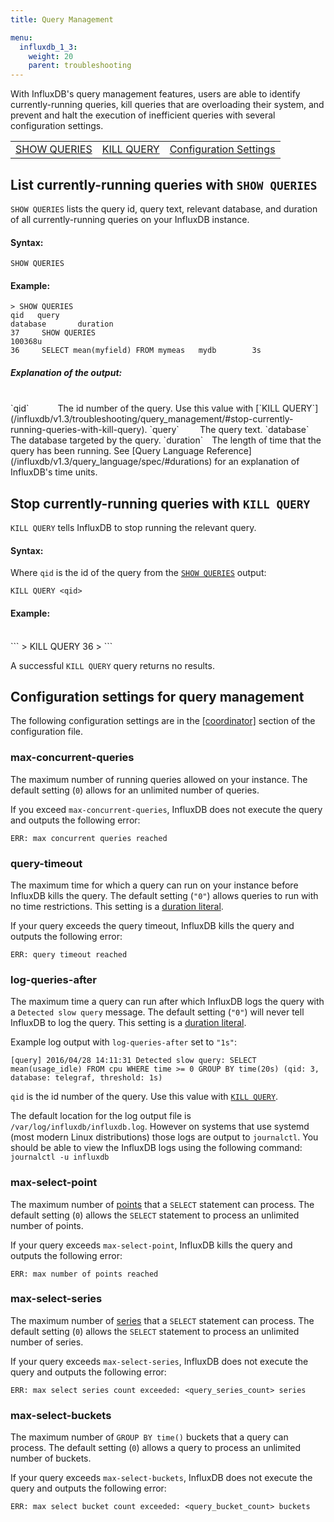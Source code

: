 ```yaml
---
title: Query Management

menu:
  influxdb_1_3:
    weight: 20
    parent: troubleshooting
---
```


With InfluxDB's query management features, users are able to
identify currently-running queries,
kill queries that are overloading their system,
and prevent and halt the execution of inefficient queries with several configuration settings.

<table style="width:100%">
  <tr>
    <td><a href="#list-currently-running-queries-with-show-queries">SHOW QUERIES</a></td>
    <td><a href="#stop-currently-running-queries-with-kill-query">KILL QUERY</a></td>
    <td><a href="#configuration-settings-for-query-management">Configuration Settings</a></td>
  </tr>
</table>

## List currently-running queries with `SHOW QUERIES`
`SHOW QUERIES` lists the query id, query text, relevant database, and duration
of all currently-running queries on your InfluxDB instance.

#### Syntax:
```
SHOW QUERIES
```

#### Example:
```
> SHOW QUERIES
qid	  query															               database		  duration
37	   SHOW QUERIES																                	  100368u
36	   SELECT mean(myfield) FROM mymeas   mydb        3s
```

##### Explanation of the output:
<br>
`qid`&emsp;&emsp;&emsp;&nbsp;The id number of the query. Use this value with [`KILL QUERY`](/influxdb/v1.3/troubleshooting/query_management/#stop-currently-running-queries-with-kill-query).  
`query`&emsp;&emsp;&thinsp;&thinsp;The query text.  
`database`&emsp;The database targeted by the query.  
`duration`&emsp;The length of time that the query has been running.
See [Query Language Reference](/influxdb/v1.3/query_language/spec/#durations)
for an explanation of InfluxDB's time units.

## Stop currently-running queries with `KILL QUERY`
`KILL QUERY` tells InfluxDB to stop running the relevant query.

#### Syntax:
Where `qid` is the id of the query from the [`SHOW QUERIES`](/influxdb/v1.3/troubleshooting/query_management/#list-currently-running-queries-with-show-queries) output:
```
KILL QUERY <qid>
```

#### Example:
<br>
```
> KILL QUERY 36
>
```

A successful `KILL QUERY` query returns no results.

## Configuration settings for query management

The following configuration settings are in the
[[coordinator]](/influxdb/v1.3/administration/config/#coordinator) section of the
configuration file.

### max-concurrent-queries

The maximum number of running queries allowed on your instance.
The default setting (`0`) allows for an unlimited number of queries.

If you exceed `max-concurrent-queries`, InfluxDB does not execute the query and
outputs the following error:

```
ERR: max concurrent queries reached
```

### query-timeout

The maximum time for which a query can run on your instance before InfluxDB
kills the query.
The default setting (`"0"`) allows queries to run with no time restrictions.
This setting is a [duration literal](/influxdb/v1.3/query_language/spec/#durations).

If your query exceeds the query timeout, InfluxDB kills the query and outputs
the following error:

```
ERR: query timeout reached
```

### log-queries-after

The maximum time a query can run after which InfluxDB logs the query with a
`Detected slow query` message.
The default setting (`"0"`) will never tell InfluxDB to log the query.
This setting is a [duration literal](/influxdb/v1.3/query_language/spec/#durations).

Example log output with `log-queries-after` set to `"1s"`:

```
[query] 2016/04/28 14:11:31 Detected slow query: SELECT mean(usage_idle) FROM cpu WHERE time >= 0 GROUP BY time(20s) (qid: 3, database: telegraf, threshold: 1s)
```

`qid` is the id number of the query.
Use this value with [`KILL QUERY`](/influxdb/v1.3/troubleshooting/query_management/#stop-currently-running-queries-with-kill-query).

The default location for the log output file is `/var/log/influxdb/influxdb.log`. However on systems that use systemd (most modern Linux distributions) those logs are output to `journalctl`. You should be able to view the InfluxDB logs using the following command: `journalctl -u influxdb`


### max-select-point

The maximum number of [points](/influxdb/v1.3/concepts/glossary/#point) that a
`SELECT` statement can process.
The default setting (`0`) allows the `SELECT` statement to process an unlimited
number of points.

If your query exceeds `max-select-point`, InfluxDB kills the query and outputs
the following error:

```
ERR: max number of points reached
```

### max-select-series

The maximum number of [series](/influxdb/v1.3/concepts/glossary/#series) that a
`SELECT` statement can process.
The default setting (`0`) allows the `SELECT` statement to process an unlimited
number of series.

If your query exceeds `max-select-series`, InfluxDB does not execute the query
and outputs the following error:

```
ERR: max select series count exceeded: <query_series_count> series
```

### max-select-buckets

The maximum number of `GROUP BY time()` buckets that a query can process.
The default setting (`0`) allows a query to process an unlimited number of
buckets.

If your query exceeds `max-select-buckets`, InfluxDB does not execute the query
and outputs the following error:

```
ERR: max select bucket count exceeded: <query_bucket_count> buckets
```
